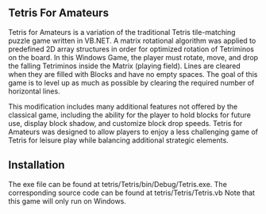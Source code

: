 ## Tetris For Amateurs

Tetris for Amateurs is a variation of the traditional Tetris tile-matching puzzle game written in VB.NET. A matrix rotational algorithm was applied to predefined 2D array structures in order for optimized rotation of Tetriminos on the board. In this Windows Game, the player must rotate, move, and drop the falling Tetriminos inside the Matrix (playing field). Lines are cleared when they are filled with Blocks and have no empty spaces. The goal of this game is to level up as much as possible by clearing the required number of horizontal lines.

This modification includes many additional features not offered by the classical game, including the ability for the player to hold blocks for future use, display block shadow, and customize block drop speeds. Tetris for Amateurs was designed to allow players to enjoy a less challenging game of Tetris for leisure play while balancing additional strategic elements.

## Installation

The exe file can be found at tetris/Tetris/bin/Debug/Tetris.exe. The corresponding source code can be found at tetris/Tetris/Tetris.vb
Note that this game will only run on Windows.
